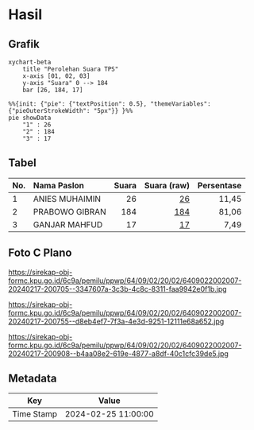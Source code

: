 # Hasil

## Grafik

```mermaid
xychart-beta
    title "Perolehan Suara TPS"
    x-axis [01, 02, 03]
    y-axis "Suara" 0 --> 184
    bar [26, 184, 17]
```

```mermaid
%%{init: {"pie": {"textPosition": 0.5}, "themeVariables": {"pieOuterStrokeWidth": "5px"}} }%%
pie showData
    "1" : 26
    "2" : 184
    "3" : 17
```

## Tabel

| No. | Nama Paslon    | Suara | Suara (raw) | Persentase |
|:--- |:-------------- | -----:| -----------:| ----------:|
| 1   | ANIES MUHAIMIN | 26    | [26][p-1]   | 11,45      |
| 2   | PRABOWO GIBRAN | 184   | [184][p-2]  | 81,06      |
| 3   | GANJAR MAHFUD  | 17    | [17][p-3]   | 7,49       |


[p-1]: https://github.com/gigit-pemilu/pemilu-2024-64-kalimantan-timur/blob/main/pilpres/hitung-suara/sub/64-kalimantan-timur/sub/09-penajam-paser-utara/sub/02-waru/sub/2002-sesulu/sub/007-tps/sub/paslon-1.txt
[p-2]: https://github.com/gigit-pemilu/pemilu-2024-64-kalimantan-timur/blob/main/pilpres/hitung-suara/sub/64-kalimantan-timur/sub/09-penajam-paser-utara/sub/02-waru/sub/2002-sesulu/sub/007-tps/sub/paslon-2.txt
[p-3]: https://github.com/gigit-pemilu/pemilu-2024-64-kalimantan-timur/blob/main/pilpres/hitung-suara/sub/64-kalimantan-timur/sub/09-penajam-paser-utara/sub/02-waru/sub/2002-sesulu/sub/007-tps/sub/paslon-3.txt

## Foto C Plano

https://sirekap-obj-formc.kpu.go.id/6c9a/pemilu/ppwp/64/09/02/20/02/6409022002007-20240217-200705--3347607a-3c3b-4c8c-8311-faa9942e0f1b.jpg

https://sirekap-obj-formc.kpu.go.id/6c9a/pemilu/ppwp/64/09/02/20/02/6409022002007-20240217-200755--d8eb4ef7-7f3a-4e3d-9251-12111e68a652.jpg

https://sirekap-obj-formc.kpu.go.id/6c9a/pemilu/ppwp/64/09/02/20/02/6409022002007-20240217-200908--b4aa08e2-619e-4877-a8df-40c1cfc39de5.jpg


## Metadata

| Key        | Value               |
| ---------- | ------------------- |
| Time Stamp | 2024-02-25 11:00:00 |



